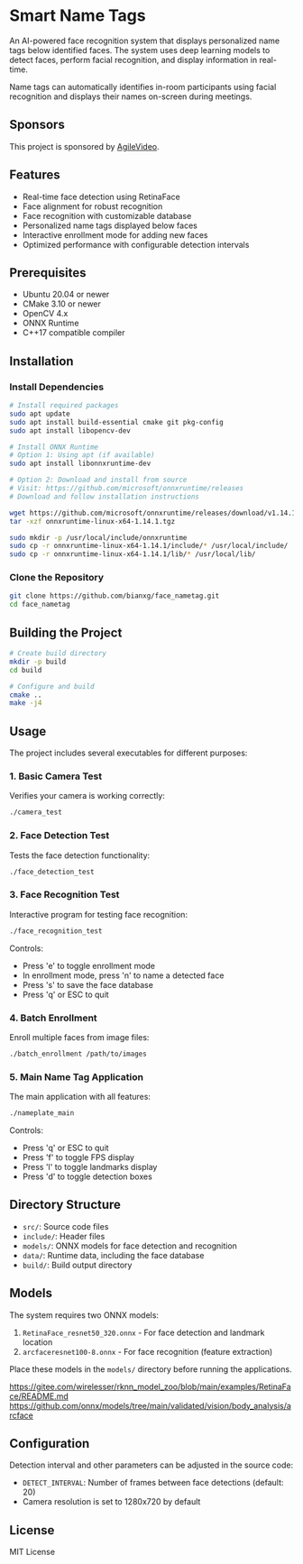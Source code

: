 # Smart Name Tags

An AI-powered face recognition system that displays personalized name tags below identified faces. The system uses deep learning models to detect faces, perform facial recognition, and display information in real-time.

Name tags can automatically identifies in-room participants using facial recognition and displays their names on-screen during meetings.

## Sponsors

This project is sponsored by [AgileVideo](https://www.agilevideovc.com).

## Features

- Real-time face detection using RetinaFace
- Face alignment for robust recognition
- Face recognition with customizable database
- Personalized name tags displayed below faces
- Interactive enrollment mode for adding new faces
- Optimized performance with configurable detection intervals

## Prerequisites

- Ubuntu 20.04 or newer
- CMake 3.10 or newer
- OpenCV 4.x
- ONNX Runtime
- C++17 compatible compiler

## Installation

### Install Dependencies

```bash
# Install required packages
sudo apt update
sudo apt install build-essential cmake git pkg-config
sudo apt install libopencv-dev

# Install ONNX Runtime
# Option 1: Using apt (if available)
sudo apt install libonnxruntime-dev

# Option 2: Download and install from source
# Visit: https://github.com/microsoft/onnxruntime/releases
# Download and follow installation instructions

wget https://github.com/microsoft/onnxruntime/releases/download/v1.14.1/onnxruntime-linux-x64-1.14.1.tgz
tar -xzf onnxruntime-linux-x64-1.14.1.tgz

sudo mkdir -p /usr/local/include/onnxruntime
sudo cp -r onnxruntime-linux-x64-1.14.1/include/* /usr/local/include/
sudo cp -r onnxruntime-linux-x64-1.14.1/lib/* /usr/local/lib/
```

### Clone the Repository

```bash
git clone https://github.com/bianxg/face_nametag.git
cd face_nametag
```

## Building the Project

```bash
# Create build directory
mkdir -p build
cd build

# Configure and build
cmake ..
make -j4
```

## Usage

The project includes several executables for different purposes:

### 1. Basic Camera Test

Verifies your camera is working correctly:

```bash
./camera_test
```

### 2. Face Detection Test

Tests the face detection functionality:

```bash
./face_detection_test
```

### 3. Face Recognition Test

Interactive program for testing face recognition:

```bash
./face_recognition_test
```

Controls:
- Press 'e' to toggle enrollment mode
- In enrollment mode, press 'n' to name a detected face
- Press 's' to save the face database
- Press 'q' or ESC to quit

### 4. Batch Enrollment

Enroll multiple faces from image files:

```bash
./batch_enrollment /path/to/images
```

### 5. Main Name Tag Application

The main application with all features:

```bash
./nameplate_main
```

Controls:
- Press 'q' or ESC to quit
- Press 'f' to toggle FPS display
- Press 'l' to toggle landmarks display
- Press 'd' to toggle detection boxes

## Directory Structure

- `src/`: Source code files
- `include/`: Header files
- `models/`: ONNX models for face detection and recognition
- `data/`: Runtime data, including the face database
- `build/`: Build output directory

## Models

The system requires two ONNX models:
1. `RetinaFace_resnet50_320.onnx` - For face detection and landmark location
2. `arcfaceresnet100-8.onnx` - For face recognition (feature extraction)

Place these models in the `models/` directory before running the applications.

https://gitee.com/wirelesser/rknn_model_zoo/blob/main/examples/RetinaFace/README.md
https://github.com/onnx/models/tree/main/validated/vision/body_analysis/arcface

## Configuration

Detection interval and other parameters can be adjusted in the source code:
- `DETECT_INTERVAL`: Number of frames between face detections (default: 20)
- Camera resolution is set to 1280x720 by default

## License

MIT License

